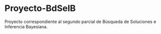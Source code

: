 # Proyecto-BdSeIB
Proyecto correspondiente al segundo parcial de Búsqueda de Soluciones e Inferencia Bayesiana. 
